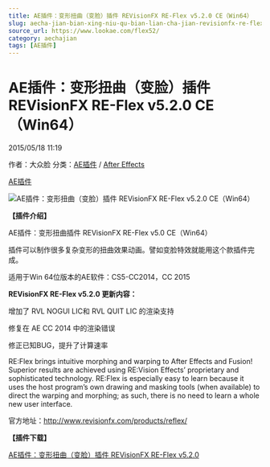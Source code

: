 ```yaml
---
title: AE插件：变形扭曲（变脸）插件 REVisionFX RE-Flex v5.2.0 CE（Win64）
slug: aecha-jian-bian-xing-niu-qu-bian-lian-cha-jian-revisionfx-re-flex-v5-2-0-ce-win64
source_url: https://www.lookae.com/flex52/
category: aechajian
tags: [AE插件]
---
```

# AE插件：变形扭曲（变脸）插件 REVisionFX RE-Flex v5.2.0 CE（Win64）

2015/05/18 11:19

作者：大众脸
分类：[AE插件](https://www.lookae.com/after-effects/aechajian/) / [After Effects](https://www.lookae.com/after-effects/)

[AE插件](https://www.lookae.com/tag/ae%e6%8f%92%e4%bb%b6/)

![AE插件：变形扭曲（变脸）插件 REVisionFX RE-Flex v5.2.0 CE（Win64）](https://www.lookae.com/wp-content/uploads/2014/07/RE-Flex.jpg "AE插件：变形扭曲（变脸）插件 REVisionFX RE-Flex v5.2.0 CE（Win64）-LookAE.com")

**【插件介绍】**

AE插件：变形扭曲插件 REVisionFX RE-Flex v5.0 CE（Win64）

插件可以制作很多复杂变形的扭曲效果动画。譬如变脸特效就能用这个款插件完成。

适用于Win 64位版本的AE软件：CS5-CC2014，CC 2015

**REVisionFX RE-Flex v5.2.0 更新内容：**

增加了 RVL NOGUI LIC和 RVL QUIT LIC 的渲染支持

修复在 AE CC 2014 中的渲染错误

修正已知BUG，提升了计算速率

RE:Flex brings intuitive morphing and warping to After Effects and Fusion! Superior results are achieved using RE:Vision Effects’ proprietary and sophisticated technology. RE:Flex is especially easy to learn because it uses the host program’s own drawing and masking tools (when available) to direct the warping and morphing; as such, there is no need to learn a whole new user interface.

官方地址：http://www.revisionfx.com/products/reflex/

**【插件下载】**

[AE插件：变形扭曲（变脸）插件 REVisionFX RE-Flex v5.2.0](https://www.400gb.com/file/94422821)
